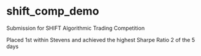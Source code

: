 # shift_comp_demo
Submission for SHIFT Algorithmic Trading Competition

Placed 1st within Stevens and achieved the highest Sharpe Ratio 2 of the 5 days
